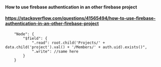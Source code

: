 #### How to use firebase authentication in an other firebase project
#### https://stackoverflow.com/questions/41565494/how-to-use-firebase-authentication-in-an-other-firebase-project

        "Node": {
            "$field": {
                ".read": root.child('Projects/' + data.child('project').val() + '/Members/' + auth.uid).exists()",
                ".write": //same here
            }
        }
